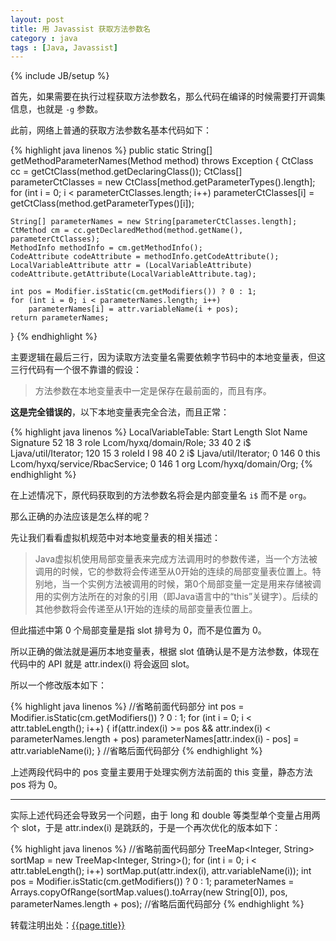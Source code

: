 ```yaml
---
layout: post
title: 用 Javassist 获取方法参数名
category : java
tags : [Java, Javassist]
---
```

{% include JB/setup %}

首先，如果需要在执行过程获取方法参数名，那么代码在编译的时候需要打开调集信息，也就是 `-g` 参数。

此前，网络上普通的获取方法参数名基本代码如下：

{% highlight java linenos %}
public static String[] getMethodParameterNames(Method method) throws Exception {
	CtClass cc = getCtClass(method.getDeclaringClass());
	CtClass[] parameterCtClasses = new CtClass[method.getParameterTypes().length];
	for (int i = 0; i < parameterCtClasses.length; i++) 
	    parameterCtClasses[i] = getCtClass(method.getParameterTypes()[i]);
	
	String[] parameterNames = new String[parameterCtClasses.length];
	CtMethod cm = cc.getDeclaredMethod(method.getName(), parameterCtClasses);
	MethodInfo methodInfo = cm.getMethodInfo();
	CodeAttribute codeAttribute = methodInfo.getCodeAttribute();
	LocalVariableAttribute attr = (LocalVariableAttribute) codeAttribute.getAttribute(LocalVariableAttribute.tag);
	
	int pos = Modifier.isStatic(cm.getModifiers()) ? 0 : 1;  
	for (int i = 0; i < parameterNames.length; i++)  
	    parameterNames[i] = attr.variableName(i + pos);  
    return parameterNames;
}
{% endhighlight %}

主要逻辑在最后三行，因为读取方法变量名需要依赖字节码中的本地变量表，但这三行代码有一个很不靠谱的假设：

>方法参数在本地变量表中一定是保存在最前面的，而且有序。

**这是完全错误的**，以下本地变量表完全合法，而且正常：

{% highlight java linenos %}
LocalVariableTable:
 Start  Length  Slot   Name   Signature
    52      18     3   role   Lcom/hyxq/domain/Role;
    33      40     2     i$   Ljava/util/Iterator;
   120      15     3 roleId   I
    98      40     2     i$   Ljava/util/Iterator;
     0     146     0   this   Lcom/hyxq/service/RbacService;
     0     146     1    org   Lcom/hyxq/domain/Org;
{% endhighlight %}


在上述情况下，原代码获取到的方法参数名将会是内部变量名 `i$` 而不是 `org`。

那么正确的办法应该是怎么样的呢？

先让我们看看虚拟机规范中对本地变量表的相关描述：

> Java虚拟机使用局部变量表来完成方法调用时的参数传递，当一个方法被调用的时候，它的参数将会传递至从0开始的连续的局部变量表位置上。特别地，当一个实例方法被调用的时候，第0个局部变量一定是用来存储被调用的实例方法所在的对象的引用（即Java语言中的“this”关键字）。后续的其他参数将会传递至从1开始的连续的局部变量表位置上。

但此描述中第 0 个局部变量是指 slot 排号为 0，而不是位置为 0。

所以正确的做法就是遍历本地变量表，根据 slot 值确认是不是方法参数，体现在代码中的 API 就是 attr.index(i) 将会返回 slot。

所以一个修改版本如下：

{% highlight java linenos %}
//省略前面代码部分
int pos = Modifier.isStatic(cm.getModifiers()) ? 0 : 1;
for (int i = 0; i < attr.tableLength(); i++) {
    if(attr.index(i) >= pos && attr.index(i) < parameterNames.length + pos)
        parameterNames[attr.index(i) - pos] = attr.variableName(i);
}
//省略后面代码部分
{% endhighlight %}

上述两段代码中的 pos 变量主要用于处理实例方法前面的 this 变量，静态方法 pos 将为 0。

---

实际上述代码还会导致另一个问题，由于 long 和 double 等类型单个变量占用两个 slot，于是 attr.index(i) 是跳跃的，于是一个再次优化的版本如下：

{% highlight java linenos %}
//省略前面代码部分
TreeMap<Integer, String> sortMap = new TreeMap<Integer, String>();
for (int i = 0; i < attr.tableLength(); i++) 
    sortMap.put(attr.index(i), attr.variableName(i));
int pos = Modifier.isStatic(cm.getModifiers()) ? 0 : 1;
parameterNames = Arrays.copyOfRange(sortMap.values().toArray(new String[0]), pos, parameterNames.length + pos);
//省略后面代码部分
{% endhighlight %}


转载注明出处：[{{page.title}}]({{permalink}})